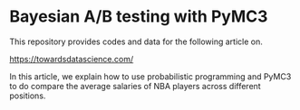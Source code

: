 # Bayesian A/B testing with PyMC3
This repository provides codes and data for the following article on.

https://towardsdatascience.com/

In this article, we explain how to use probabilistic programming and PyMC3 to do compare the average salaries of NBA players across different positions. 

